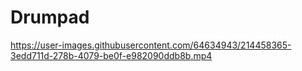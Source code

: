 # Drumpad



https://user-images.githubusercontent.com/64634943/214458365-3edd711d-278b-4079-be0f-e982090ddb8b.mp4

